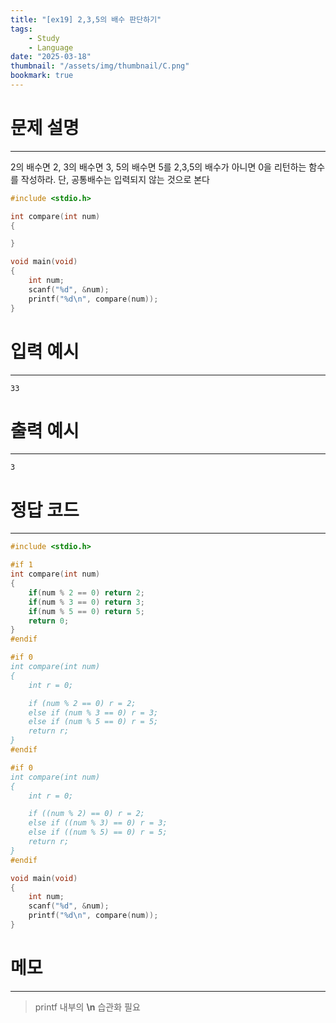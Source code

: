 ```yaml
---
title: "[ex19] 2,3,5의 배수 판단하기"
tags:
    - Study
    - Language
date: "2025-03-18"
thumbnail: "/assets/img/thumbnail/C.png"
bookmark: true
---
```

# 문제 설명
---
2의 배수면 2, 3의 배수면 3, 5의 배수면 5를 2,3,5의 배수가 아니면 0을 리턴하는 함수를 작성하라.
단, 공통배수는 입력되지 않는 것으로 본다

```c
#include <stdio.h>

int compare(int num)
{

}

void main(void)
{
	int num;
	scanf("%d", &num);
	printf("%d\n", compare(num));
}
```

# 입력 예시
---

```
33
```

# 출력 예시
---

```
3
```

# 정답 코드
---

```c
#include <stdio.h>

#if 1
int compare(int num)
{
	if(num % 2 == 0) return 2;
	if(num % 3 == 0) return 3;
	if(num % 5 == 0) return 5;
	return 0;
}
#endif 

#if 0
int compare(int num)
{
	int r = 0;

	if (num % 2 == 0) r = 2;
	else if (num % 3 == 0) r = 3;
	else if (num % 5 == 0) r = 5;
	return r;
}
#endif 

#if 0
int compare(int num)
{
	int r = 0;

	if ((num % 2) == 0) r = 2;
	else if ((num % 3) == 0) r = 3;
	else if ((num % 5) == 0) r = 5;
	return r;
}
#endif 

void main(void)
{
	int num;
	scanf("%d", &num);
	printf("%d\n", compare(num));
}
```

# 메모
---
> printf 내부의 **\n** 습관화 필요